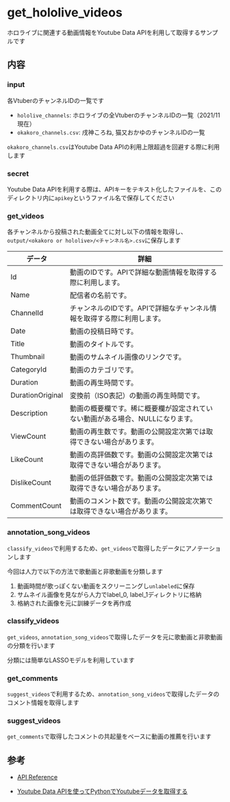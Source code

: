 # get_hololive_videos

ホロライブに関連する動画情報をYoutube Data APIを利用して取得するサンプルです

## 内容

### input
各VtuberのチャンネルIDの一覧です

- `hololive_channels`: ホロライブの全VtuberのチャンネルIDの一覧（2021/11現在）
- `okakoro_channels.csv`: 戌神ころね, 猫又おかゆのチャンネルIDの一覧

`okakoro_channels.csv`はYoutube Data APIの利用上限超過を回避する際に利用します

### secret
Youtube Data APIを利用する際は、APIキーをテキスト化したファイルを、このディレクトリ内に`apikey`というファイル名で保存してください

### get_videos
各チャンネルから投稿された動画全てに対し以下の情報を取得し、`output/<okakoro or hololive>/<チャンネル名>.csv`に保存します

| データ | 詳細 |
| ---- | ---- |
| Id | 動画のIDです。APIで詳細な動画情報を取得する際に利用します。 |
| Name | 配信者の名前です。|
| ChannelId | チャンネルのIDです。APIで詳細なチャンネル情報を取得する際に利用します。 |
| Date | 動画の投稿日時です。 |
| Title | 動画のタイトルです。 |
| Thumbnail | 動画のサムネイル画像のリンクです。 |
| CategoryId | 動画のカテゴリです。 |
| Duration | 動画の再生時間です。 |
| DurationOriginal | 変換前（ISO表記）の動画の再生時間です。 |
| Description | 動画の概要欄です。稀に概要欄が設定されていない動画がある場合、NULLになります。 |
| ViewCount | 動画の再生数です。動画の公開設定次第では取得できない場合があります。 |
| LikeCount | 動画の高評価数です。動画の公開設定次第では取得できない場合があります。|
| DislikeCount | 動画の低評価数です。動画の公開設定次第では取得できない場合があります。 |
| CommentCount | 動画のコメント数です。動画の公開設定次第では取得できない場合があります。 |

### annotation_song_videos
`classify_videos`で利用するため、`get_videos`で取得したデータにアノテーションします

今回は人力で以下の方法で歌動画と非歌動画を分類します
1. 動画時間が歌っぽくない動画をスクリーニングし`unlabeled`に保存
1. サムネイル画像を見ながら人力でlabel_0, label_1ディレクトリに格納
1. 格納された画像を元に訓練データを再作成

### classify_videos
`get_videos`, `annotation_song_videos`で取得したデータを元に歌動画と非歌動画の分類を行います

分類には簡単なLASSOモデルを利用しています

### get_comments
`suggest_videos`で利用するため、`annotation_song_videos`で取得したデータのコメント情報を取得します

### suggest_videos
`get_comments`で取得したコメントの共起量をベースに動画の推薦を行います

## 参考
- [API Reference](https://developers.google.com/youtube/v3/docs)

- [Youtube Data APIを使ってPythonでYoutubeデータを取得する](https://qiita.com/g-k/items/7c98efe21257afac70e9)
